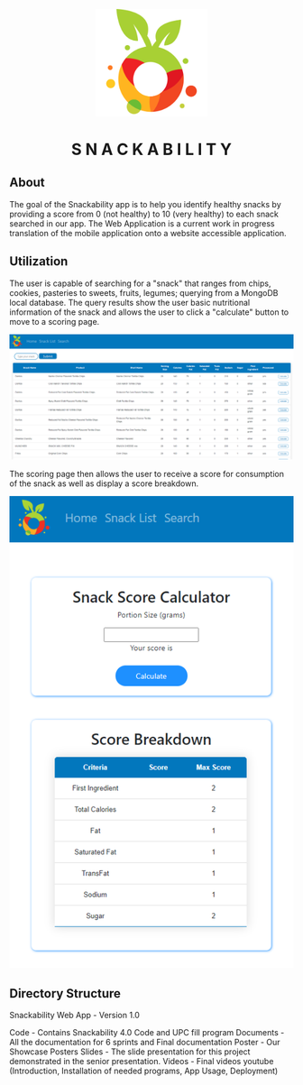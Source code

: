 <p align = center> <img src = "./Documentation/images/snackability-logo.png" width = 200)> </p>

<h1 align=center>S N A C K A B I L I T Y</h1>

## About
The goal of the Snackability app is to help you identify healthy snacks by providing a score from 0 (not healthy) to 10 (very healthy) to each snack searched in our app.
The Web Application is a current work in progress translation of the mobile application onto a website accessible application.

## Utilization

The user is capable of searching for a "snack" that ranges from chips, cookies, pasteries to sweets, fruits, legumes; querying from a MongoDB local database. 
The query results show the user basic nutritional information of the snack and allows the user to click a "calculate" button to move to a scoring page.

![Snack Search](./Documentation/images/snack-search-page.png)


The scoring page then allows the user to receive a score for consumption of the snack as well as display a score breakdown.

![Snack Calculator](./Documentation/images/snack-calculate.png)

## Directory Structure

Snackability Web App - Version 1.0 

Code - Contains Snackability 4.0 Code and UPC fill program
Documents - All the documentation for 6 sprints and Final documentation
Poster - Our Showcase Posters
Slides - The slide presentation for this project demonstrated in the senior presentation.
Videos - Final videos youtube (Introduction, Installation of needed programs, App Usage, Deployment)